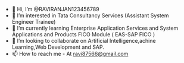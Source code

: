 - 👋 Hi, I’m @RAVIRANJAN123456789
- 👀 I’m interested in Tata Consultancy Services (Assistant System Engineer Trainee)
- 🌱 I’m currently learning Enterprise Application Services and System Applications and Products FICO Module ( EAS-SAP FICO )
- 💞️ I’m looking to collaborate on Artificial Intelligence,achine Learning,Web Development and SAP.
- 📫 How to reach me - At ravi87566@gmail.com

<!---
RAVIRANJAN123456789/RAVIRANJAN123456789 is a ✨ special ✨ repository because its `README.md` (this file) appears on your GitHub profile.
You can click the Preview link to take a look at your changes.
--->
